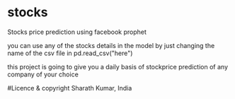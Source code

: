 # stocks
Stocks price prediction using facebook prophet

you can use any of the stocks details in the model by just changing the name of the csv file in pd.read_csv("here")

this project is going to give you a daily basis of stockprice prediction of any company of your choice


#Licence & copyright
Sharath Kumar, India
